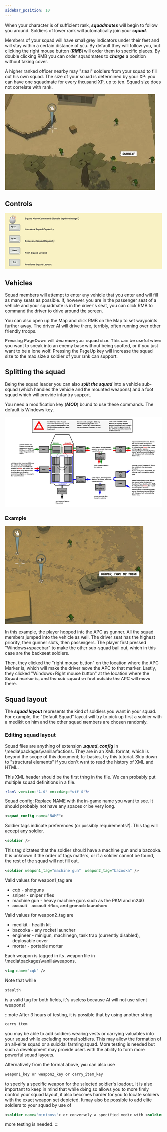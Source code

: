 ```yaml
---
sidebar_position: 10
---
```


When your character is of sufficient rank, ***squadmates*** will begin to follow you around. Soldiers of lower rank will automatically join your ***squad***.

Members of your squad will have small grey indicators under their feet and will stay within a certain distance of you. By default they will follow you, but clicking the right mouse button (***RMB***) will order them to specific places. By double clicking RMB you can order squadmates to ***charge*** a position without taking cover.

A higher ranked officer nearby may "steal" soldiers from your squad to fill out his own squad. The size of your squad is determined by your XP: you can have one squadmate for every thousand XP, up to ten. Squad size does not correlate with rank.

![squad](./img/squad.png)

## Controls

![squad2](./img/squad2.png)


## Vehicles

Squad members will attempt to enter any vehicle that you enter and will fill as many seats as possible. If, however, you are in the passenger seat of a vehicle and your squadmate is in the driver's seat, you can click RMB to command the driver to drive around the screen.

You can also open up the Map and click RMB on the Map to set waypoints further away. The driver AI will drive there, terribly, often running over other friendly troops.

Pressing PageDown will decrease your squad size. This can be useful when you want to sneak into an enemy base without being spotted, or if you just want to be a lone wolf. Pressing the PageUp key will increase the squad size to the max size a soldier of your rank can support.

## Splitting the squad

Being the squad leader you can also ***split the squad*** into a vehicle sub-squad (which handles the vehicle and the mounted weapons) and a foot squad which will provide infantry support.

You need a modification key (***MOD***) bound to use these commands. The default is Windows key.

![squad3](./img/squad3.png)

### Example

![squad4](./img/squad4.png)

In this example, the player hopped into the APC as gunner. All the squad members jumped into the vehicle as well. The driver seat has the highest priority, then gunner slots, then passengers.
The player first pressed "Windows+spacebar" to make the other sub-squad bail out, which in this case are the backseat soldiers.

Then, they clicked the "right mouse button" on the location where the APC Marker is, which will make the driver move the APC to that marker. Lastly, they clicked "Windows+Right mouse button" at the location where the Squad marker is, and the sub-squad on foot outside the APC will move there.

## Squad layout

The ***squad layout*** represents the kind of soldiers you want in your squad. For example, the "Default Squad" layout will try to pick up first a soldier with a medikit on him and the other squad members are chosen randomly.

### Editing squad layout

Squad files are anything of extension ***.squad_config*** in \media\packages\vanilla\factions. They are in an XML format, which is beyond the scope of this document; for basics, try this tutorial. Skip down to "structural elements" if you don't want to read the history of XML and HTML.

This XML header should be the first thing in the file. We can probably put multiple squad definitions in a file.

```xml
<?xml version="1.0" encoding="utf-8"?>
```
Squad config: Replace NAME with the in-game name you want to see. It should probably not have any spaces or be very long.

```xml
<squad_config name="NAME">
```
Soldier tags indicate preferences (or possibly requirements?). This tag will accept any soldier.

```xml
<soldier />
```
This tag dictates that the soldier should have a machine gun and a bazooka. It is unknown if the order of tags matters, or if a soldier cannot be found, the rest of the squad will not fill out.

```xml
<soldier weapon1_tag="machine gun"	weapon2_tag="bazooka" />
```
Valid values for weapon1_tag are

- cqb - shotguns
- sniper - sniper rifles
- machine gun - heavy machine guns such as the PKM and m240
- assault - assault rifles, and grenade launchers

 Valid values for weapon2_tag are

- medikit - health kit
- bazooka - any rocket launcher
- engineer - minigun, machinegn, tank trap (currently disabled), deployable cover
- mortar - portable mortar

Each weapon is tagged in its .weapon file in \media\packages\vanilla\weapons.
```xml
<tag name="cqb" />
```
Note that while

```xml
stealth
```

is a valid tag for both fields, it's useless because AI will not use silent weapons!

:::note
After 3 hours of testing, it is possible that by using another string

```xml
carry_item
```
you may be able to add soldiers wearing vests or carrying valuables into your squad while excluding normal soldiers. This may allow the formation of an all-elite squad or a suicidal farming squad. More testing is needed but such a development may provide users with the ability to form more powerful squad layouts.


Alternatively from the format above, you can also use

```xml
weapon1_key or weapon2_key or carry_item_key
```
to specify a specific weapon for the selected soldier's loadout. It is also important to keep in mind that while doing so allows you to more fimly control your squad layout, it also becomes harder for you to locate soldiers with the exact weapon set depicted. It may also be possible to add elite soldiers to your squad by use of
```xml
<soldier name="miniboss"> or conversely a specified medic with <soldier name="medic>
```
more testing is needed.
:::